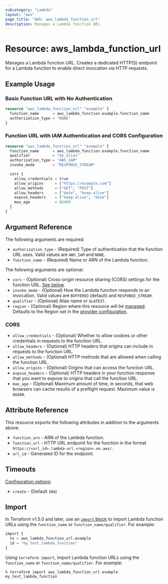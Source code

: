 ```yaml
---
subcategory: "Lambda"
layout: "aws"
page_title: "AWS: aws_lambda_function_url"
description: Manages a Lambda function URL.
---
```


# Resource: aws_lambda_function_url

Manages a Lambda function URL. Creates a dedicated HTTP(S) endpoint for a Lambda function to enable direct invocation via HTTP requests.

## Example Usage

### Basic Function URL with No Authentication

```terraform
resource "aws_lambda_function_url" "example" {
  function_name      = aws_lambda_function.example.function_name
  authorization_type = "NONE"
}
```

### Function URL with IAM Authentication and CORS Configuration

```terraform
resource "aws_lambda_function_url" "example" {
  function_name      = aws_lambda_function.example.function_name
  qualifier          = "my_alias"
  authorization_type = "AWS_IAM"
  invoke_mode        = "RESPONSE_STREAM"

  cors {
    allow_credentials = true
    allow_origins     = ["https://example.com"]
    allow_methods     = ["GET", "POST"]
    allow_headers     = ["date", "keep-alive"]
    expose_headers    = ["keep-alive", "date"]
    max_age           = 86400
  }
}
```

## Argument Reference

The following arguments are required:

* `authorization_type` - (Required) Type of authentication that the function URL uses. Valid values are `AWS_IAM` and `NONE`.
* `function_name` - (Required) Name or ARN of the Lambda function.

The following arguments are optional:

* `cors` - (Optional) Cross-origin resource sharing (CORS) settings for the function URL. [See below](#cors).
* `invoke_mode` - (Optional) How the Lambda function responds to an invocation. Valid values are `BUFFERED` (default) and `RESPONSE_STREAM`.
* `qualifier` - (Optional) Alias name or `$LATEST`.
* `region` - (Optional) Region where this resource will be [managed](https://docs.aws.amazon.com/general/latest/gr/rande.html#regional-endpoints). Defaults to the Region set in the [provider configuration](https://registry.terraform.io/providers/hashicorp/aws/latest/docs#aws-configuration-reference).

### CORS

* `allow_credentials` - (Optional) Whether to allow cookies or other credentials in requests to the function URL.
* `allow_headers` - (Optional) HTTP headers that origins can include in requests to the function URL.
* `allow_methods` - (Optional) HTTP methods that are allowed when calling the function URL.
* `allow_origins` - (Optional) Origins that can access the function URL.
* `expose_headers` - (Optional) HTTP headers in your function response that you want to expose to origins that call the function URL.
* `max_age` - (Optional) Maximum amount of time, in seconds, that web browsers can cache results of a preflight request. Maximum value is `86400`.

## Attribute Reference

This resource exports the following attributes in addition to the arguments above:

* `function_arn` - ARN of the Lambda function.
* `function_url` - HTTP URL endpoint for the function in the format `https://<url_id>.lambda-url.<region>.on.aws/`.
* `url_id` - Generated ID for the endpoint.

## Timeouts

[Configuration options](https://developer.hashicorp.com/terraform/language/resources/syntax#operation-timeouts):

* `create` - (Default `10m`)

## Import

In Terraform v1.5.0 and later, use an [`import` block](https://developer.hashicorp.com/terraform/language/import) to import Lambda function URLs using the `function_name` or `function_name/qualifier`. For example:

```terraform
import {
  to = aws_lambda_function_url.example
  id = "my_test_lambda_function"
}
```

Using `terraform import`, import Lambda function URLs using the `function_name` or `function_name/qualifier`. For example:

```console
% terraform import aws_lambda_function_url.example my_test_lambda_function
```
